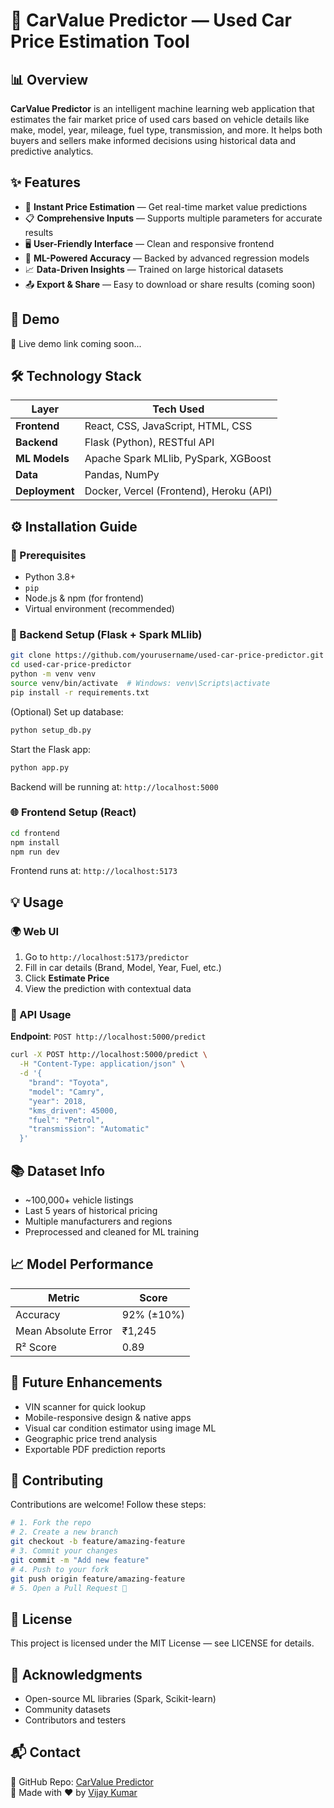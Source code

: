 # 🚗 CarValue Predictor — Used Car Price Estimation Tool

## 📊 Overview
**CarValue Predictor** is an intelligent machine learning web application that estimates the fair market price of used cars based on vehicle details like make, model, year, mileage, fuel type, transmission, and more. It helps both buyers and sellers make informed decisions using historical data and predictive analytics.

## ✨ Features
* 🚀 **Instant Price Estimation** — Get real-time market value predictions
* 📋 **Comprehensive Inputs** — Supports multiple parameters for accurate results
* 🖥️ **User-Friendly Interface** — Clean and responsive frontend
* 🧠 **ML-Powered Accuracy** — Backed by advanced regression models
* 📈 **Data-Driven Insights** — Trained on large historical datasets
* 📤 **Export & Share** — Easy to download or share results (coming soon)

## 🎥 Demo
🚧 Live demo link coming soon...

## 🛠️ Technology Stack

| Layer | Tech Used |
|-------|-----------|
| **Frontend** | React, CSS, JavaScript, HTML, CSS |
| **Backend** | Flask (Python), RESTful API |
| **ML Models** | Apache Spark MLlib, PySpark, XGBoost |
| **Data** | Pandas, NumPy |
| **Deployment** | Docker, Vercel (Frontend), Heroku (API) |

## ⚙️ Installation Guide

### 🔧 Prerequisites
* Python 3.8+
* `pip`
* Node.js & npm (for frontend)
* Virtual environment (recommended)

### 🐍 Backend Setup (Flask + Spark MLlib)
```bash
git clone https://github.com/yourusername/used-car-price-predictor.git
cd used-car-price-predictor
python -m venv venv
source venv/bin/activate  # Windows: venv\Scripts\activate
pip install -r requirements.txt
```

(Optional) Set up database:
```bash
python setup_db.py
```

Start the Flask app:
```bash
python app.py
```

Backend will be running at: `http://localhost:5000`

### 🌐 Frontend Setup (React)
```bash
cd frontend
npm install
npm run dev
```

Frontend runs at: `http://localhost:5173`

## 💡 Usage

### 🌍 Web UI
1. Go to `http://localhost:5173/predictor`
2. Fill in car details (Brand, Model, Year, Fuel, etc.)
3. Click **Estimate Price**
4. View the prediction with contextual data

### 🔌 API Usage
**Endpoint**: `POST http://localhost:5000/predict`

```bash
curl -X POST http://localhost:5000/predict \
  -H "Content-Type: application/json" \
  -d '{
    "brand": "Toyota",
    "model": "Camry",
    "year": 2018,
    "kms_driven": 45000,
    "fuel": "Petrol",
    "transmission": "Automatic"
  }'
```

## 📚 Dataset Info
* ~100,000+ vehicle listings
* Last 5 years of historical pricing
* Multiple manufacturers and regions
* Preprocessed and cleaned for ML training

## 📈 Model Performance

| Metric | Score |
|--------|-------|
| Accuracy | 92% (±10%) |
| Mean Absolute Error | ₹1,245 |
| R² Score | 0.89 |

## 🔮 Future Enhancements
* VIN scanner for quick lookup
* Mobile-responsive design & native apps
* Visual car condition estimator using image ML
* Geographic price trend analysis
* Exportable PDF prediction reports

## 🤝 Contributing
Contributions are welcome! Follow these steps:

```bash
# 1. Fork the repo
# 2. Create a new branch
git checkout -b feature/amazing-feature
# 3. Commit your changes
git commit -m "Add new feature"
# 4. Push to your fork
git push origin feature/amazing-feature
# 5. Open a Pull Request 🎉
```

## 📄 License
This project is licensed under the MIT License — see LICENSE for details.

## 🙏 Acknowledgments
* Open-source ML libraries (Spark, Scikit-learn)
* Community datasets
* Contributors and testers

## 📬 Contact
📁 GitHub Repo: [CarValue Predictor](https://github.com/hii-vijayy/Used-Car-Price-Prediction)  
📧 Made with ❤️ by [Vijay Kumar](https://github.com/hii-vijayy)
